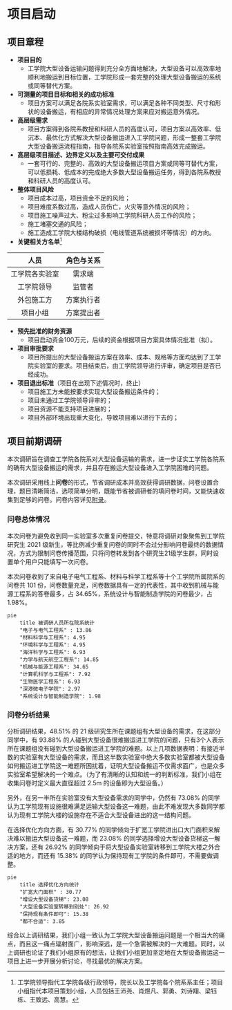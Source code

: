 # 项目启动
## 项目章程
- **项目目的**
    - 工学院大型设备运输问题得到充分全方面地解决，大型设备可以高效率地顺利地搬运到目标位置，工学院形成一套完整的处理大型设备搬运的系统或同等替代方案。
- **可测量的项目目标和相关的成功标准**
    - 项目方案可以满足各院系实验室需求，可以满足各种不同类型、尺寸和形状的设备搬运，有相应的异常情况处理方案来应对搬运意外情况。
- **高层级需求**
    - 项目方案得到各院系教授和科研人员的高度认可，项目方案以高效率、低沉本、最优化方式解决大型设备搬运进入工学院问题，形成一整套工学院大型设备搬运流程指南，指导各院系实验室按照指南高效完成搬运。
- **高层级项目描述、边界定义以及主要可交付成果**
    - 一套可行的、完整的、高效的大型设备搬运项目方案或同等可替代方案，可以低损耗、低成本的完成绝大多数大型设备搬运任务，得到各院系教授和科研人员的高度认可。
- **整体项目风险**
    - 项目成本过高，项目资金不足的风险；
    - 项目难度系数过高，造成人员伤亡，火灾等意外情况的风险；
    - 项目施工噪声过大、粉尘过多影响工学院科研人员工作的风险；
    - 施工堵塞交通的风险；
    - 施工造成工学院大楼结构破损（电线管道系统被损坏等情况）的方向。
- **关键相关方名单**[^1]

[^1]: 工学院领导指代工学院各级行政领导，院长以及工学院各个院系系主任；项目小组指代本项目策划小组，人员包括王沛尧、肖煜凡、郭勇、刘诗翔、梁钰栋、王致远、高慧。

| 人员 | 角色与关系 |
| :-: | :-: |
| 工学院各实验室 | 需求端 |
| 工学院领导 | 监管者 |
| 外包施工方 | 方案执行者 |
| 项目小组 | 方案提出者 |

- **预先批准的财务资源**
    - 项目启动资金100万元，后续的资金根据项目方案具体情况批准（拟）。
- **项目审批要求**
    - 项目所提出的大型设备搬运方案在效率、成本、规格等方面均达到了工学院实验室的要求。项目结束后，由工学院领导进行评审，确定项目是否已经成功。
- **项目退出标准**（项目在出现下述情况时，终止）
    - 项目施工方未能按要求实现大型设备搬运条件的；
    - 项目未通过工学院领导评审的；
    - 项目资源不能支持项目进展的；
    - 项目外部环境出现重大变化，导致项目难以进行下去的；


## 项目前期调研
本次调研旨在调查工学院各院系对大型设备运输的需求，进一步证实工学院各院系的确有大型设备搬运的需求，并且存在搬运大型设备进入工学院困难的问题。

本次调研采用线上**问卷**的形式，节省调研成本并高效获得调研数据，问卷设置合理，题目清晰简洁，选项简单分明，既能节省被调研者的填问卷时间，又能快速收集到足够的问卷。问卷内容详见[附录](appendix.md)。

### 问卷总体情况
本次问卷为避免收到同一实验室多次重复问卷提交，特意将调研对象聚焦到工学院研究生 2021 级新生，等比例减少重复问卷的同时不会过分影响问卷最终的数据情况，方式为限制问卷传播范围，只将问卷转发到各个研究生21级学生群，同时设置单个用户只能填写一次问卷。

本次问卷收到了来自电子电气工程系、材料与科学工程系等十个工学院所属院系的问卷共 101 份，问卷数量充足，问卷数据具有一定的代表性，其中收到机械与能源工程系的答卷最多，占 34.65%，系统设计与智能制造学院的问卷最少，占1.98%。

```mermaid
pie
    title 被调研人员所在院系统计
    "电子与电气工程系" : 13.86
    "材料科学与工程系": 4.95
    "环境科学与工程系": 4.95
    "海洋科学与工程系": 6.93
    "力学与航天航空工程系": 14.85
    "机械与能源工程系": 34.65
    "计算机科学与工程系": 7.92
    "生物医学工程系": 6.93
    "深港微电子学院": 2.97
    "系统设计与智能制造学院": 1.98
```

### 问卷分析结果
分析调研结果，48.51% 的 21 级研究生所在课题组有大型设备的需求，在这部分同学中，有 93.88% 的人碰到大型设备很难搬运进工学院的问题，只有3个人表示所在课题组没有碰到大型设备搬运进工学院的难题。以上几项数据表明：有接近半数的实验室有大型设备的需求，而且这半数实验室中绝大多数实验室都被大型设备如何搬运进工学院这一难题所困扰着，证明大型设备搬运不仅需求面广，也是众多实验室希望解决的一个难点。（为了有清晰的认知和统一的判断标准，我们小组在收集问卷时定义最大直径超过 2.5m 的设备即为大型设备。）

另外，在另一半所在实验室没有大型设备需求的同学中，仍然有 73.08% 的同学认为工学院现有设施很难满足运输大型设备这一难题，由此不难发现大多数同学都认为现有工学院大楼的设施存在不适合大型设备进出的这一结构问题。

在选择优化方向方面，有 30.77% 的同学倾向于扩宽工学院进出口大门面积来解决难以搬运大型设备这一难题，而 23.08% 的同学选择增设大型设备货梯这一解决方案，还有 26.92% 的同学倾向于将大型设备实验室转移到工学院大楼之外合适的地方，而还有 15.38% 的同学认为保持现有工学院的条件即可，不需要做调整。

```mermaid
pie
    title 选择优化方向统计
    "扩宽大门面积" : 30.77
    "增设大型设备货梯": 23.08
    "大型设备实验室转移到别处": 26.92
    "保持现有条件即可": 15.38
    "都不合适": 3.85
```

综合以上调研结果，我们小组一致认为工学院大型设备搬运问题是一个相当大的痛点，而且这一痛点辐射面广，影响深远，是一个急需被解决的一大难题。同时，以上调研也论证了我们小组原有的想法，让我们小组更加坚定地在大型设备搬运这一项目上进一步开展分析讨论，寻找最优的解决方案。
